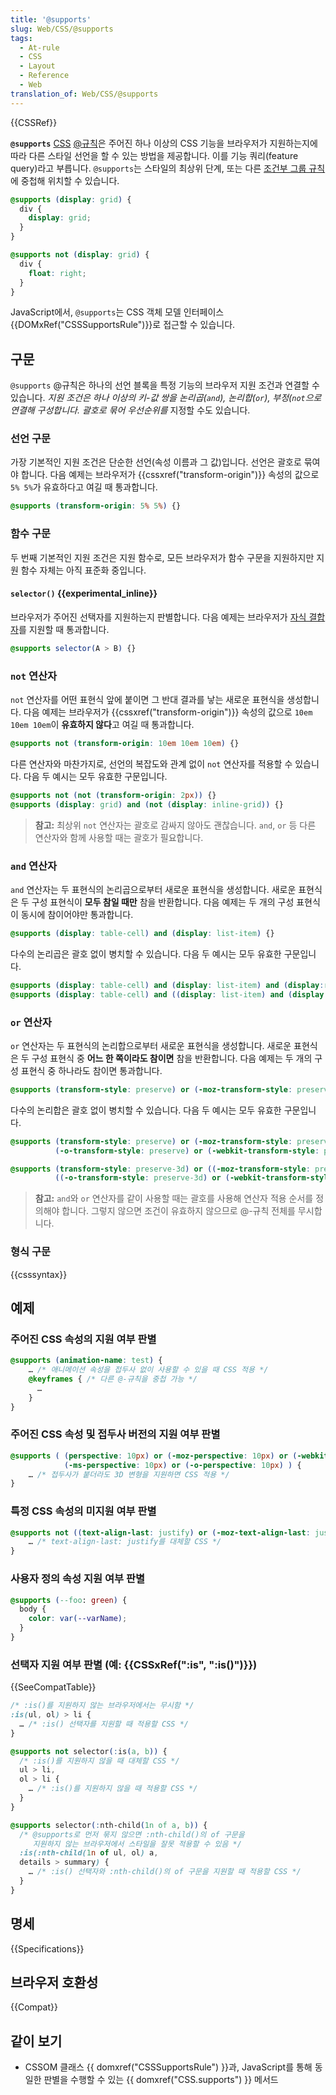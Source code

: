 ```yaml
---
title: '@supports'
slug: Web/CSS/@supports
tags:
  - At-rule
  - CSS
  - Layout
  - Reference
  - Web
translation_of: Web/CSS/@supports
---
```


{{CSSRef}}

**`@supports`** [CSS](/ko/docs/Web/CSS) [@규칙](/ko/docs/Web/CSS/At-rule)은 주어진 하나 이상의 CSS 기능을 브라우저가 지원하는지에 따라 다른 스타일 선언을 할 수 있는 방법을 제공합니다. 이를 기능 쿼리(feature query)라고 부릅니다. `@supports`는 스타일의 최상위 단계, 또는 다른 [조건부 그룹 규칙](/ko/docs/Web/CSS/At-rule#조건부_그룹_규칙)에 중첩해 위치할 수 있습니다.

```css
@supports (display: grid) {
  div {
    display: grid;
  }
}
```

```css
@supports not (display: grid) {
  div {
    float: right;
  }
}
```

JavaScript에서, `@supports`는 CSS 객체 모델 인터페이스 {{DOMxRef("CSSSupportsRule")}}로 접근할 수 있습니다.

## 구문

`@supports` @규칙은 하나의 선언 블록을 특정 기능의 브라우저 지원 조건과 연결할 수 있습니다. _지원 조건은 하나 이상의 키-값 쌍을 논리곱(`and`), 논리합(`or`), 부정(`not`으로 연결해 구성합니다. 괄호로 묶어 우선순위를_ 지정할 수도 있습니다.

### 선언 구문

가장 기본적인 지원 조건은 단순한 선언(속성 이름과 그 값)입니다. 선언은 괄호로 묶여야 합니다. 다음 예제는 브라우저가 {{cssxref("transform-origin")}} 속성의 값으로 `5% 5%`가 유효하다고 여길 때 통과합니다.

```css
@supports (transform-origin: 5% 5%) {}
```

### 함수 구문

두 번째 기본적인 지원 조건은 지원 함수로, 모든 브라우저가 함수 구문을 지원하지만 지원 함수 자체는 아직 표준화 중입니다.

#### `selector()` {{experimental_inline}}

브라우저가 주어진 선택자를 지원하는지 판별합니다. 다음 예제는 브라우저가 [자식 결합자](/ko/docs/Web/CSS/Child_combinator)를 지원할 때 통과합니다.

```css
@supports selector(A > B) {}
```

### `not` 연산자

`not` 연산자를 어떤 표현식 앞에 붙이면 그 반대 결과를 낳는 새로운 표현식을 생성합니다. 다음 예제는 브라우저가 {{cssxref("transform-origin")}} 속성의 값으로 `10em 10em 10em`이 **유효하지 않다**고 여길 때 통과합니다.

```css
@supports not (transform-origin: 10em 10em 10em) {}
```

다른 연산자와 마찬가지로, 선언의 복잡도와 관계 없이 `not` 연산자를 적용할 수 있습니다. 다음 두 예시는 모두 유효한 구문입니다.

```css
@supports not (not (transform-origin: 2px)) {}
@supports (display: grid) and (not (display: inline-grid)) {}
```

> **참고:** 최상위 `not` 연산자는 괄호로 감싸지 않아도 괜찮습니다. `and`, `or` 등 다른 연산자와 함께 사용할 때는 괄호가 필요합니다.

### `and` 연산자

`and` 연산자는 두 표현식의 논리곱으로부터 새로운 표현식을 생성합니다. 새로운 표현식은 두 구성 표현식이 **모두 참일 때만** 참을 반환합니다. 다음 예제는 두 개의 구성 표현식이 동시에 참이어야만 통과합니다.

```css
@supports (display: table-cell) and (display: list-item) {}
```

다수의 논리곱은 괄호 없이 병치할 수 있습니다. 다음 두 예시는 모두 유효한 구문입니다.

```css
@supports (display: table-cell) and (display: list-item) and (display:run-in) {}
@supports (display: table-cell) and ((display: list-item) and (display:run-in)) {}
```

### `or` 연산자

`or` 연산자는 두 표현식의 논리합으로부터 새로운 표현식을 생성합니다. 새로운 표현식은 두 구성 표현식 중 **어느 한 쪽이라도 참이면** 참을 반환합니다. 다음 예제는 두 개의 구성 표현식 중 하나라도 참이면 통과합니다.

```css
@supports (transform-style: preserve) or (-moz-transform-style: preserve) {}
```

다수의 논리합은 괄호 없이 병치할 수 있습니다. 다음 두 예시는 모두 유효한 구문입니다.

```css
@supports (transform-style: preserve) or (-moz-transform-style: preserve) or
          (-o-transform-style: preserve) or (-webkit-transform-style: preserve) {}

@supports (transform-style: preserve-3d) or ((-moz-transform-style: preserve-3d) or
          ((-o-transform-style: preserve-3d) or (-webkit-transform-style: preserve-3d))) {}
```

> **참고:** `and`와 `or` 연산자를 같이 사용할 때는 괄호를 사용해 연산자 적용 순서를 정의해야 합니다. 그렇지 않으면 조건이 유효하지 않으므로 @-규칙 전체를 무시합니다.

### 형식 구문

{{csssyntax}}

## 예제

### 주어진 CSS 속성의 지원 여부 판별

```css
@supports (animation-name: test) {
    … /* 애니메이션 속성을 접두사 없이 사용할 수 있을 때 CSS 적용 */
    @keyframes { /* 다른 @-규칙을 중첩 가능 */
      …
    }
}
```

### 주어진 CSS 속성 및 접두사 버전의 지원 여부 판별

```css
@supports ( (perspective: 10px) or (-moz-perspective: 10px) or (-webkit-perspective: 10px) or
            (-ms-perspective: 10px) or (-o-perspective: 10px) ) {
    … /* 접두사가 붙더라도 3D 변형을 지원하면 CSS 적용 */
}
```

### 특정 CSS 속성의 미지원 여부 판별

```css
@supports not ((text-align-last: justify) or (-moz-text-align-last: justify) ){
    … /* text-align-last: justify를 대체할 CSS */
}
```

### 사용자 정의 속성 지원 여부 판별

```css
@supports (--foo: green) {
  body {
    color: var(--varName);
  }
}
```

### 선택자 지원 여부 판별 (예: {{CSSxRef(":is", ":is()")}})

{{SeeCompatTable}}

```css
/* :is()를 지원하지 않는 브라우저에서는 무시함 */
:is(ul, ol) > li {
  … /* :is() 선택자를 지원할 때 적용할 CSS */
}

@supports not selector(:is(a, b)) {
  /* :is()를 지원하지 않을 때 대체할 CSS */
  ul > li,
  ol > li {
    … /* :is()를 지원하지 않을 때 적용할 CSS */
  }
}

@supports selector(:nth-child(1n of a, b)) {
  /* @supports로 먼저 묶지 않으면 :nth-child()의 of 구문을
     지원하지 않는 브라우저에서 스타일을 잘못 적용할 수 있음 */
  :is(:nth-child(1n of ul, ol) a,
  details > summary) {
    … /* :is() 선택자와 :nth-child()의 of 구문을 지원할 때 적용할 CSS */
  }
}
```

## 명세

{{Specifications}}

## 브라우저 호환성

{{Compat}}

## 같이 보기

- CSSOM 클래스 {{ domxref("CSSSupportsRule") }}과, JavaScript를 통해 동일한 판별을 수행할 수 있는 {{ domxref("CSS.supports") }} 메서드
